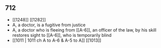 ## 712
- [[1248]] [[1282]] 
- A, a doctor, is a fugitive from justice
- A, a doctor who is fleeing from [[A-6]], an officer of the law, by his skill restores sight to [[A-6]], who is temporarily blind
- [[1011 | 1011 ch A to A-6 &amp; A-5 to A]] [[1013]] 

